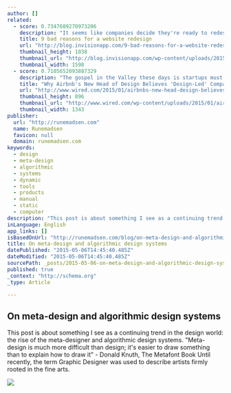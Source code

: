 ```yaml
---
author: []
related:
  - score: 0.7347689270973206
    description: "It seems like companies decide they're ready to redesign their website every 2 years or so. But it's a lot of work! You have to gather a team, find an agency, identify stakeholders, write personas ... You get the point. Nevertheless, every 2 years or so, we labor and labor to redesign and launch a website."
    title: 9 bad reasons for a website redesign
    url: "http://blog.invisionapp.com/9-bad-reasons-for-a-website-redesign/"
    thumbnail_height: 1038
    thumbnail_url: "http://blog.invisionapp.com/wp-content/uploads/2015/01/trendy.png"
    thumbnail_width: 1598
  - score: 0.7105652093887329
    description: "The gospel in the Valley these days is startups must be \"design-led.\" Sure, your founders have to be engineers, but your first hire had better be a designer. This is due largely to the current state of technology, particularly apps. As things get easier to build, fund, and support, good design is one of the few remaining competitive advantages."
    title: "Why Airbnb's New Head of Design Believes 'Design-Led' Companies Don't Work | WIRED"
    url: "http://www.wired.com/2015/01/airbnbs-new-head-design-believes-design-led-companies-dont-work/"
    thumbnail_height: 896
    thumbnail_url: "http://www.wired.com/wp-content/uploads/2015/01/airbnb.jpg"
    thumbnail_width: 1343
publisher:
  url: "http://runemadsen.com"
  name: Runemadsen
  favicon: null
  domain: runemadsen.com
keywords:
  - design
  - meta-design
  - algorithmic
  - systems
  - dynamic
  - tools
  - products
  - manual
  - static
  - computer
description: "This post is about something I see as a continuing trend in the design world: the rise of the meta-designer and algorithmic design systems. \"Meta-design is much more difficult than design; it's easier to draw something than to explain how to draw it\" - Donald Knuth, The Metafont Book Until recently, the term Graphic Designer was used to describe artists firmly rooted in the fine arts."
inLanguage: English
app_links: []
isBasedOnUrl: "http://runemadsen.com/blog/on-meta-design-and-algorithmic-design-systems/"
title: On meta-design and algorithmic design systems
datePublished: "2015-05-06T14:45:40.485Z"
dateModified: "2015-05-06T14:45:40.485Z"
sourcePath: _posts/2015-05-06-on-meta-design-and-algorithmic-design-systems.md
published: true
_context: "http://schema.org"
_type: Article

---
```

<article style=""><h1>On meta-design and algorithmic design systems</h1><p>This post is about something I see as a continuing trend in the design world: the rise of the meta-designer and algorithmic design systems. "Meta-design is much more difficult than design; it's easier to draw something than to explain how to draw it" - Donald Knuth, The Metafont Book Until recently, the term Graphic Designer was used to describe artists firmly rooted in the fine arts.</p><img src="http://runemadsen.com/assets/blog/vw-df259367f8f88b993515a885c32c47a5.jpg" /></article>